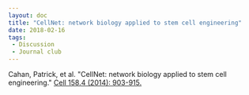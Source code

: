 ```yaml
---
layout: doc
title: "CellNet: network biology applied to stem cell engineering"
date: 2018-02-16
tags:
 - Discussion
 - Journal club
---
```


Cahan, Patrick, et al. "CellNet: network biology applied to stem cell engineering." [Cell 158.4 (2014): 903-915.](http://www.cell.com/cell/fulltext/S0092-8674(14)00934-9)

